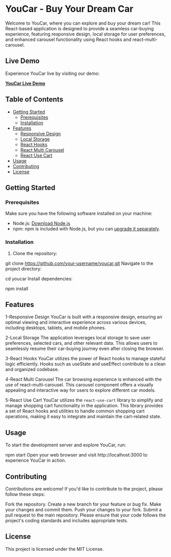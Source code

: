 # YouCar - Buy Your Dream Car

Welcome to YouCar, where you can explore and buy your dream car! This React-based application is designed to provide a seamless car-buying experience, featuring responsive design, local storage for user preferences, and enhanced carousel functionality using React hooks and react-multi-carousel.

## Live Demo

Experience YouCar live by visiting our demo:

[**YouCar Live Demo**](https://your-car-agency.netlify.app/)

## Table of Contents
- [Getting Started](#getting-started)
  - [Prerequisites](#prerequisites)
  - [Installation](#installation)
- [Features](#features)
  - [Responsive Design](#responsive-design)
  - [Local Storage](#local-storage)
  - [React Hooks](#react-hooks)
  - [React Multi Carousel](#react-multi-carousel)
  - [React Use Cart](#react-use-cart)
- [Usage](#usage)
- [Contributing](#contributing)
- [License](#license)

## Getting Started

### Prerequisites

Make sure you have the following software installed on your machine:

- Node.js: [Download Node.js](https://nodejs.org/)
- npm: npm is included with Node.js, but you can [upgrade it separately](https://www.npmjs.com/get-npm).

### Installation

1. Clone the repository:

git clone https://github.com/your-username/youcar.git
Navigate to the project directory:


cd youcar
Install dependencies:

npm install

## Features
1-Responsive Design
YouCar is built with a responsive design, ensuring an optimal viewing and interactive experience across various devices, including desktops, tablets, and mobile phones.

2-Local Storage
The application leverages local storage to save user preferences, selected cars, and other relevant data. This allows users to seamlessly resume their car-buying journey even after closing the browser.

3-React Hooks
YouCar utilizes the power of React hooks to manage stateful logic efficiently. Hooks such as useState and useEffect contribute to a clean and organized codebase.

4-React Multi Carousel
The car browsing experience is enhanced with the use of react-multi-carousel. This carousel component offers a visually appealing and interactive way for users to explore different car models.

5-React Use Cart
YouCar utilizes the `react-use-cart` library to simplify and manage shopping cart functionality in the application. This library provides a set of React hooks and utilities to handle common shopping cart operations, making it easy to integrate and maintain the cart-related state.

## Usage
To start the development server and explore YouCar, run:

npm start
Open your web browser and visit http://localhost:3000 to experience YouCar in action.

## Contributing
Contributions are welcome! If you'd like to contribute to the project, please follow these steps:

Fork the repository.
Create a new branch for your feature or bug fix.
Make your changes and commit them.
Push your changes to your fork.
Submit a pull request to the main repository.
Please ensure that your code follows the project's coding standards and includes appropriate tests.

## License
This project is licensed under the MIT License.
